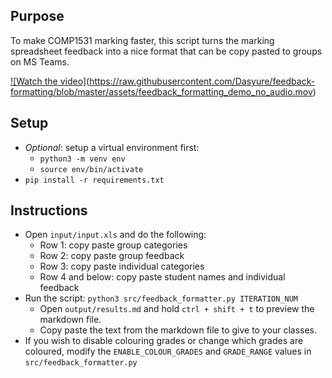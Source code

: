 ## Purpose
To make COMP1531 marking faster, this script turns the marking spreadsheet feedback into a nice format that can be copy pasted to groups on MS Teams.

[![Watch the video]](https://raw.githubusercontent.com/Dasyure/feedback-formatting/blob/master/assets/feedback_formatting_thumbnail.png)(https://raw.githubusercontent.com/Dasyure/feedback-formatting/blob/master/assets/feedback_formatting_demo_no_audio.mov)

## Setup
- *Optional*: setup a virtual environment first:
  - `python3 -m venv env`
  - `source env/bin/activate`
- `pip install -r requirements.txt`

## Instructions

- Open `input/input.xls` and do the following:
  - Row 1: copy paste group categories
  - Row 2: copy paste group feedback
  - Row 3: copy paste individual categories
  - Row 4 and below: copy paste student names and individual feedback
- Run the script: `python3 src/feedback_formatter.py ITERATION_NUM`
  - Open `output/results.md` and hold `ctrl + shift + t` to preview the markdown file.
  - Copy paste the text from the markdown file to give to your classes.
- If you wish to disable colouring grades or change which grades are coloured, modify the `ENABLE_COLOUR_GRADES` and `GRADE_RANGE` values in `src/feedback_formatter.py`
